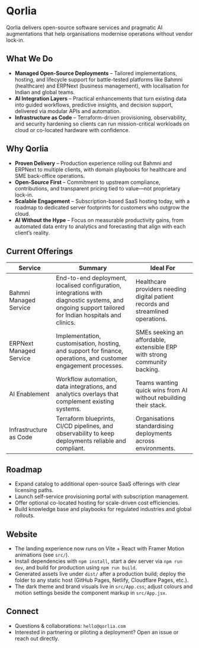 # Qorlia

Qorlia delivers open-source software services and pragmatic AI augmentations that help organisations modernise operations without vendor lock-in.

## What We Do

- **Managed Open-Source Deployments** – Tailored implementations, hosting, and lifecycle support for battle-tested platforms like Bahmni (healthcare) and ERPNext (business management), with localisation for Indian and global teams.
- **AI Integration Layers** – Practical enhancements that turn existing data into guided workflows, predictive insights, and decision support, delivered via modular APIs and automation.
- **Infrastructure as Code** – Terraform-driven provisioning, observability, and security hardening so clients can run mission-critical workloads on cloud or co-located hardware with confidence.

## Why Qorlia

- **Proven Delivery** – Production experience rolling out Bahmni and ERPNext to multiple clients, with domain playbooks for healthcare and SME back-office operations.
- **Open-Source First** – Commitment to upstream compliance, contributions, and transparent pricing tied to value—not proprietary lock-in.
- **Scalable Engagement** – Subscription-based SaaS hosting today, with a roadmap to dedicated server footprints for customers who outgrow the cloud.
- **AI Without the Hype** – Focus on measurable productivity gains, from automated data entry to analytics and forecasting that align with each client’s reality.

## Current Offerings

| Service | Summary | Ideal For |
| --- | --- | --- |
| Bahmni Managed Service | End-to-end deployment, localised configuration, integrations with diagnostic systems, and ongoing support tailored for Indian hospitals and clinics. | Healthcare providers needing digital patient records and streamlined operations. |
| ERPNext Managed Service | Implementation, customisation, hosting, and support for finance, operations, and customer engagement processes. | SMEs seeking an affordable, extensible ERP with strong community backing. |
| AI Enablement | Workflow automation, data integrations, and analytics overlays that complement existing systems. | Teams wanting quick wins from AI without rebuilding their stack. |
| Infrastructure as Code | Terraform blueprints, CI/CD pipelines, and observability to keep deployments reliable and compliant. | Organisations standardising deployments across environments. |

## Roadmap

- Expand catalog to additional open-source SaaS offerings with clear licensing paths.
- Launch self-service provisioning portal with subscription management.
- Offer optional co-located hosting for scale-driven cost efficiencies.
- Build knowledge base and playbooks for regulated industries and global rollouts.

## Website

- The landing experience now runs on Vite + React with Framer Motion animations (see `src/`).
- Install dependencies with `npm install`, start a dev server via `npm run dev`, and build for production using `npm run build`.
- Generated assets live under `dist/` after a production build; deploy the folder to any static host (GitHub Pages, Netlify, Cloudflare Pages, etc.).
- The dark theme and brand visuals live in `src/App.css`; adjust colours and motion settings beside the component markup in `src/App.jsx`.

## Connect

- Questions & collaborations: `hello@qorlia.com`
- Interested in partnering or piloting a deployment? Open an issue or reach out directly.
